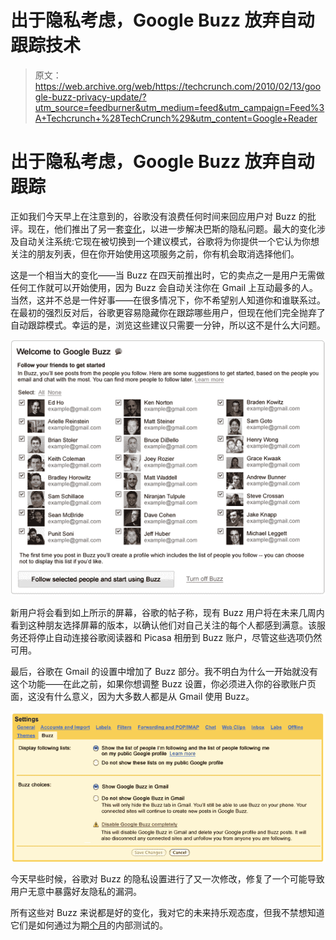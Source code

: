 # 出于隐私考虑，Google Buzz 放弃自动跟踪技术

> 原文：<https://web.archive.org/web/https://techcrunch.com/2010/02/13/google-buzz-privacy-update/?utm_source=feedburner&utm_medium=feed&utm_campaign=Feed%3A+Techcrunch+%28TechCrunch%29&utm_content=Google+Reader>

# 出于隐私考虑，Google Buzz 放弃自动跟踪

正如我们今天早上在注意到的，谷歌没有浪费任何时间来回应用户对 Buzz 的批评。现在，他们推出了另一套[变化](https://web.archive.org/web/20221205085610/http://gmailblog.blogspot.com/2010/02/new-buzz-start-up-experience-based-on.html)，以进一步解决巴斯的隐私问题。最大的变化涉及自动关注系统:它现在被切换到一个建议模式，谷歌将为你提供一个它认为你想关注的朋友列表，但在你开始使用这项服务之前，你有机会取消选择他们。

这是一个相当大的变化——当 Buzz 在四天前推出时，它的卖点之一是用户无需做任何工作就可以开始使用，因为 Buzz 会自动关注你在 Gmail 上互动最多的人。当然，这并不总是一件好事——在很多情况下，你不希望别人知道你和谁联系过。在最初的强烈反对后，谷歌更容易隐藏你在跟踪哪些用户，但现在他们完全抛弃了自动跟踪模式。幸运的是，浏览这些建议只需要一分钟，所以这不是什么大问题。

![](img/3ba08edafa51cf47340a997e9aba6475.png)

新用户将会看到如上所示的屏幕，谷歌的帖子称，现有 Buzz 用户将在未来几周内看到这种朋友选择屏幕的版本，以确认他们对自己关注的每个人都感到满意。该服务还将停止自动连接谷歌阅读器和 Picasa 相册到 Buzz 账户，尽管这些选项仍然可用。

最后，谷歌在 Gmail 的设置中增加了 Buzz 部分。我不明白为什么一开始就没有这个功能——在此之前，如果你想调整 Buzz 设置，你必须进入你的谷歌账户页面，这没有什么意义，因为大多数人都是从 Gmail 使用 Buzz。

![](img/ba937e5d32c56b8335e43b3eedc9653d.png)

今天早些时候，谷歌对 Buzz 的隐私设置进行了又一次修改，修复了一个可能导致用户无意中暴露好友隐私的漏洞。

所有这些对 Buzz 来说都是好的变化，我对它的未来持乐观态度，但我不禁想知道它们是如何通过为期[个月](https://web.archive.org/web/20221205085610/https://beta.techcrunch.com/2010/02/09/sergey-brin-google-buzz/)的内部测试的。